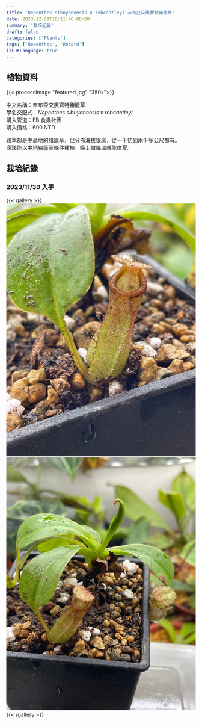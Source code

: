 ```yaml
---
title: 'Nepenthes sibuyanensis x robcantleyi 辛布亞交黑寶特豬籠草'
date: 2023-12-01T18:11:40+08:00
summary: '栽培紀錄'
draft: false
categories: ['Plants']
tags: ['Nepenthes', 'Record']
isCJKLanguage: true
---
```


## 植物資料

{{< processImage "featured.jpg" "350x">}}

中文名稱：辛布亞交黑寶特豬籠草  
學名交配式：*Nepenthes sibuyanensis* x *robcantleyi*  
購入管道：FB 食蟲社團  
購入價格：600 NTD  

親本都是中高地的豬籠草，但分佈海拔很廣，從一千初到兩千多公尺都有。  
應該能以中地豬籠草條件種植，晚上微降溫就能度夏。  

## 栽培紀錄

### 2023/11/30 入手

{{< gallery >}}
  <img src="./images/2023-11-30(1).jpg" class="grid-w50">
  <img src="./images/2023-11-30(2).jpg" class="grid-w50">
{{< /gallery >}}

